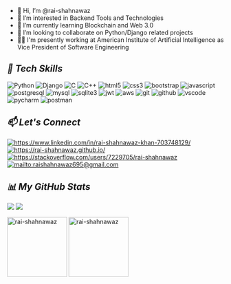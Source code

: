 - 👋 Hi, I’m @rai-shahnawaz
- 👀 I’m interested in Backend Tools and Technologies
- 🌱 I’m currently learning Blockchain and Web 3.0
- 💞️ I’m looking to collaborate on Python/Django related projects
- 🧑‍💻 I'm presently working at American Institute of Artificial Intelligence as Vice President of Software Engineering 

<!----------------------------------- Tech Stack Section ------------------------------------>
<h2><i>🚀 Tech Skills</i></h2>

 <p>
    <img src="https://img.shields.io/badge/Python-3776AB?style=for-the-badge&logo=python&logoColor=white" alt="Python" />
    <img src="https://img.shields.io/badge/Django-092E20?style=for-the-badge&logo=django&logoColor=white" alt="Django" />
    <img src="https://img.shields.io/badge/C-00599C?style=for-the-badge&logo=c&logoColor=white" alt="C" />
    <img src="https://img.shields.io/badge/C%2B%2B-00599C?style=for-the-badge&logo=c%2B%2B&logoColor=white" alt="C++" />
    <img src="https://img.shields.io/badge/HTML5-E34F26?style=for-the-badge&logo=html5&logoColor=white" alt="html5" />
    <img src="https://img.shields.io/badge/CSS3-1572B6?style=for-the-badge&logo=css3&logoColor=white" alt="css3" />
    <img src="https://img.shields.io/badge/Bootstrap-563D7C?style=for-the-badge&logo=bootstrap&logoColor=white" alt="bootstrap" />
    <img src="https://img.shields.io/badge/JavaScript-323330?style=for-the-badge&logo=javascript&logoColor=F7DF1E" alt="javascript" />
    <img src="https://img.shields.io/badge/PostgreSQL-316192?style=for-the-badge&logo=postgresql&logoColor=white" alt="postgresql" />
    <img src="https://img.shields.io/badge/MySQL-005C84?style=for-the-badge&logo=mysql&logoColor=white" alt="mysql" /> 
    <img src="https://img.shields.io/badge/SQLite-07405E?style=for-the-badge&logo=sqlite&logoColor=white" alt="sqlite3" />
    <img src="https://img.shields.io/badge/json%20web%20tokens-323330?style=for-the-badge&logo=json-web-tokens&logoColor=pink" alt="jwt" />
    <img src="https://img.shields.io/badge/Amazon_AWS-FF9900?style=for-the-badge&logo=amazonaws&logoColor=white" alt="aws" />
    <img src="https://img.shields.io/badge/Git-f44d27?style=for-the-badge&logo=git&logoColor=white" alt="git" />
    <img src="https://img.shields.io/badge/GitHub-100000?style=for-the-badge&logo=github&logoColor=white" alt="github" />
    <img src="https://img.shields.io/badge/Visual_Studio_Code-0078D4?style=for-the-badge&logo=visual%20studio%20code&logoColor=white" alt="vscode" />
    <img src="https://img.shields.io/badge/PyCharm-000000.svg?&style=for-the-badge&logo=PyCharm&logoColor=white" alt="pycharm" />
    <img src="https://img.shields.io/badge/Postman-FF6C37?style=for-the-badge&logo=Postman&logoColor=white" alt="postman" />
</p>

<!----------------------------------- Let's Connect ------------------------------------>
<h2><i>📫 Let's Connect</i></h2>

<a href="https://www.linkedin.com/in/rai-shahnawaz-khan-703748129/">
   <img align="center" src="https://img.shields.io/badge/LinkedIn-0077B5?style=for-the-badge&logo=linkedin&logoColor=white" alt="https://www.linkedin.com/in/rai-shahnawaz-khan-703748129/" />
</a>
<a href="https://rai-shahnawaz.github.io/">
   <img align="center" src="https://img.shields.io/badge/Portfolio-18A303?style=for-the-badge&logo=ionic&logoColor=white" alt="https://rai-shahnawaz.github.io/" />
</a>
<a href="https://stackoverflow.com/users/7229705/rai-shahnawaz">
   <img align="center" src="https://img.shields.io/badge/Stack_Overflow-FE7A16?style=for-the-badge&logo=stack-overflow&logoColor=white" alt="https://stackoverflow.com/users/7229705/rai-shahnawaz" />
</a>
<a href="mailto:raishahnawaz695@gmail.com">
   <img align="center" src="https://img.shields.io/badge/Gmail-D14836?style=for-the-badge&logo=gmail&logoColor=white" alt="mailto:raishahnawaz695@gmail.com" />
</a>

<!----------------------------------- GitHub Stats Section  ------------------------------------>
<h2><i>📊 My GitHub Stats</i></h2>

![](https://komarev.com/ghpvc/?username=rai-shahnawaz&color=brightgreen)  ![](https://img.shields.io/github/followers/rai-shahnawaz?style=social)

<p>
    <img align="center" src="https://github-readme-stats.vercel.app/api?username=rai-shahnawaz&show_icons=true&include_all_commits=true&count_private=true&hide=issues,contribs&border_radius=0&locale=en&theme=dark" alt="rai-shahnawaz" height="139" />
    <img align="center" src="https://github-readme-stats.vercel.app/api/top-langs/?username=rai-shahnawaz&layout=compact&exclude_repo=Lybrate-Website-Clone-Version-2.0,Lybrate-Website-Clone,Adidas-Clone&hide=Shell&border_radius=0&theme=dark" alt="rai-shahnawaz" height="139" />
</p>
